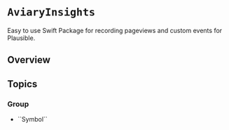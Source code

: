# ``AviaryInsights``

Easy to use Swift Package for recording pageviews and custom events for Plausible.  

## Overview



## Topics

### <!--@START_MENU_TOKEN@-->Group<!--@END_MENU_TOKEN@-->

- <!--@START_MENU_TOKEN@-->``Symbol``<!--@END_MENU_TOKEN@-->
